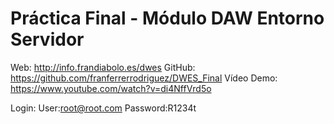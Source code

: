 # Práctica Final - Módulo DAW Entorno Servidor

Web: http://info.frandiabolo.es/dwes
GitHub: https://github.com/franferrerrodriguez/DWES_Final
Vídeo Demo: https://www.youtube.com/watch?v=di4NffVrd5o

Login: 
User:root@root.com 
Password:R1234t